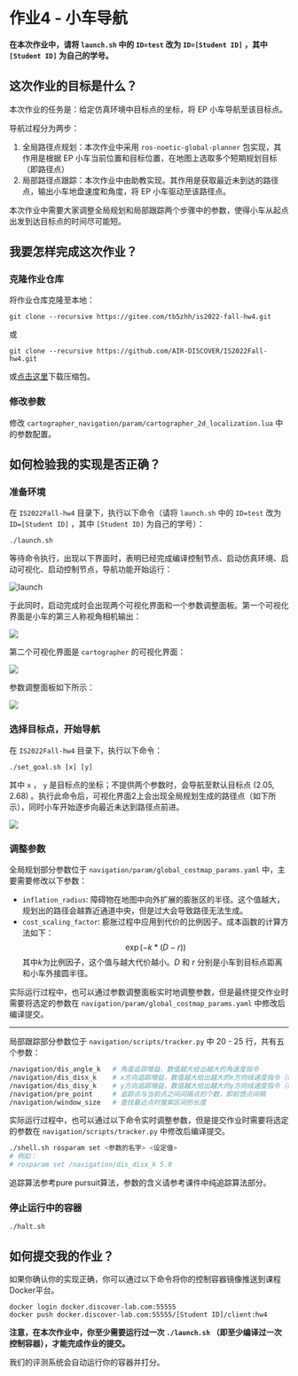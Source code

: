 # 作业4 - 小车导航

**在本次作业中，请将 `launch.sh` 中的 `ID=test` 改为 `ID=[Student ID]` ，其中 `[Student ID]` 为自己的学号。**

## 这次作业的目标是什么？

本次作业的任务是：给定仿真环境中目标点的坐标，将 EP 小车导航至该目标点。

导航过程分为两步：

1. 全局路径点规划：本次作业中采用 `ros-noetic-global-planner` 包实现，其作用是根据 EP 小车当前位置和目标位置，在地图上选取多个短期规划目标（即路径点）
2. 局部路径点跟踪：本次作业中由助教实现。其作用是获取最近未到达的路径点，输出小车地盘速度和角度，将 EP 小车驱动至该路径点。

本次作业中需要大家调整全局规划和局部跟踪两个步骤中的参数，使得小车从起点出发到达目标点的时间尽可能短。

## 我要怎样完成这次作业？

### 克隆作业仓库

将作业仓库克隆至本地：

```
git clone --recursive https://gitee.com/tb5zhh/is2022-fall-hw4.git
```

或

```
git clone --recursive https://github.com/AIR-DISCOVER/IS2022Fall-hw4.git
```

或[点击这里](https://cloud.tsinghua.edu.cn/f/b06174c685a048838565/)下载压缩包。

### 修改参数

修改 `cartographer_navigation/param/cartographer_2d_localization.lua` 中的参数配置。


## 如何检验我的实现是否正确？

### 准备环境

在 `IS2022Fall-hw4` 目录下，执行以下命令（请将 `launch.sh` 中的 `ID=test` 改为 `ID=[Student ID]` ，其中 `[Student ID]` 为自己的学号）：

```shell
./launch.sh
```

等待命令执行，出现以下界面时，表明已经完成编译控制节点、启动仿真环境、启动可视化、启动控制节点，导航功能开始运行：

![launch](assets/hw4-out.png)


于此同时，启动完成时会出现两个可视化界面和一个参数调整面板。第一个可视化界面是小车的第三人称视角相机输出：

![](assets/hw4-vis.png)

第二个可视化界面是 `cartographer` 的可视化界面：

![](assets/hw4-rviz.png)

参数调整面板如下所示：

![](assets/hw4-rqt.png)

### 选择目标点，开始导航

在 `IS2022Fall-hw4` 目录下，执行以下命令：

```shell
./set_goal.sh [x] [y]
```

其中 `x` ， `y` 是目标点的坐标；不提供两个参数时，会导航至默认目标点 $(2.05, 2.68)$ 。执行此命令后，可视化界面2上会出现全局规划生成的路径点（如下所示），同时小车开始逐步向最近未达到路径点前进。

![](assets/hw4-nav.png)

### 调整参数

全局规划部分参数位于 `navigation/param/global_costmap_params.yaml` 中，主要需要修改以下参数：
* `inflation_radius`: 障碍物在地图中向外扩展的膨胀区的半径。这个值越大，规划出的路径会越靠近通道中央，但是过大会导致路径无法生成。
* `cost_scaling_factor`: 膨胀过程中应用到代价的比例因子。成本函数的计算方法如下：
$$
\exp(-k * (D - r))
$$
  其中$k$为比例因子，这个值与越大代价越小。$D$ 和 $r$ 分别是小车到目标点距离和小车外接圆半径。

实际运行过程中，也可以通过参数调整面板实时地调整参数，但是最终提交作业时需要将选定的参数在 `navigation/param/global_costmap_params.yaml` 中修改后编译提交。

---

局部跟踪部分参数位于 `navigation/scripts/tracker.py` 中 20 - 25 行，共有五个参数：

```bash
/navigation/dis_angle_k   # 角度追踪增益，数值越大给出越大的角速度指令
/navigation/dis_disx_k    # x方向追踪增益，数值越大给出越大的x方向线速度指令（相对世界坐标系）
/navigation/dis_disy_k    # y方向追踪增益，数值越大给出越大的y方向线速度指令（相对世界坐标系）
/navigation/pre_point     # 追踪点与当前点之间间隔点的个数，即前馈点间隔
/navigation/window_size   # 查找最近点时搜索区间的长度
```

实际运行过程中，也可以通过以下命令实时调整参数，但是提交作业时需要将选定的参数在 `navigation/scripts/tracker.py` 中修改后编译提交。

```bash
./shell.sh rosparam set <参数的名字> <设定值>
# 例如：
# rosparam set /navigation/dis_disx_k 5.0
```

追踪算法参考pure pursuit算法，参数的含义请参考课件中纯追踪算法部分。


### 停止运行中的容器

```shell
./halt.sh
```

## 如何提交我的作业？

如果你确认你的实现正确，你可以通过以下命令将你的控制容器镜像推送到课程Docker平台。

```shell
docker login docker.discover-lab.com:55555
docker push docker.discover-lab.com:55555/[Student ID]/client:hw4
```

**注意，在本次作业中，你至少需要运行过一次 `./launch.sh` （即至少编译过一次控制容器），才能完成作业的提交。**

我们的评测系统会自动运行你的容器并打分。    